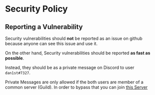 # Security Policy

## Reporting a Vulnerability

Security vulnerabilities should **not** be reported as an issue on github because anyone can see this issue and use it.

On the other hand, Security vulnerabilities should be reported **as fast as possible**.

Instead, they should be as a private message on Discord to user `dan1st#7327`.

Private Messages are only allowed if the both users are member of a common server (Guild).
In order to bypass that you can join [this Server](https://discordapp.com/invite/qmwcEjF)